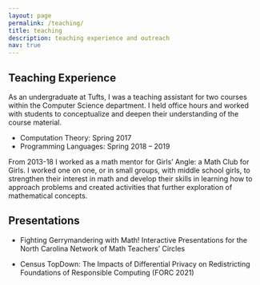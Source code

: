```yaml
---
layout: page
permalink: /teaching/
title: teaching
description: teaching experience and outreach
nav: true
---
```


## Teaching Experience

As an undergraduate at Tufts, I was a teaching assistant for two courses within the Computer Science
department.  I held office hours and worked with students to conceptualize and deepen their
understanding of the course material.

* Computation Theory: Spring 2017
* Programming Languages: Spring 2018 – 2019

From 2013-18 I worked as a math mentor for Girls’ Angle: a Math Club for Girls.  I worked one on one,
or in small groups, with middle school girls, to strengthen their interest in math and develop their
skills in learning how to approach problems and created activities that further exploration of
mathematical concepts.

## Presentations

* Fighting Gerrymandering with Math!
Interactive Presentations for the North Carolina Network of Math Teachers’ Circles

* Census TopDown: The Impacts of Differential Privacy on Redistricting
Foundations of Responsible Computing (FORC 2021)


<!-- 
For now, this page is assumed to be a static description of your courses. You can convert it to a collection similar to `_projects/` so that you can have a dedicated page for each course.

Organize your courses by years, topics, or universities, however you like! -->
